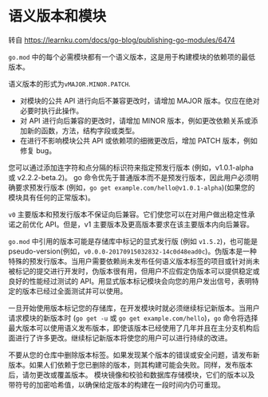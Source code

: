 # 语义版本和模块

转自 https://learnku.com/docs/go-blog/publishing-go-modules/6474

`go.mod` 中的每个必需模块都有一个语义版本，这是用于构建模块的依赖项的最低版本。

语义版本的形式为`vMAJOR.MINOR.PATCH`.

* 对模块的公共 API 进行向后不兼容更改时，请增加 MAJOR 版本。仅应在绝对必要时执行此操作。
* 对 API 进行向后兼容的更改时，请增加 MINOR 版本，例如更改依赖关系或添加新的函数，方法，结构字段或类型。
* 在进行不影响模块公共 API 或依赖项的细微更改后，增加 PATCH 版本，例如修复 bug。

您可以通过添加连字符和点分隔的标识符来指定预发行版本 (例如，v1.0.1-alpha 或 v2.2.2-beta.2)。 go 命令优先于普通版本而不是预发行版本，因此用户必须明确要求预发行版本 (例如，`go get example.com/hello@v1.0.1-alpha`)(如果您的模块具有任何的正常版本)。

`v0` 主要版本和预发行版本不保证向后兼容。它们使您可以在对用户做出稳定性承诺之前优化 API。但是，v1 主要版本及更高版本要求在该主要版本内向后兼容。

`go.mod` 中引用的版本可能是存储库中标记的显式发行版 (例如 `v1.5.2`)，也可能是 pseudo-version(例如，`v0.0.0-20170915032832-14c0d48ead0c`)。伪版本是一种特殊的预发行版本。当用户需要依赖尚未发布任何语义版本标签的项目或针对尚未被标记的提交进行开发时，伪版本很有用，但用户不应假定伪版本可以提供稳定或良好的性能经过测试的 API。用显式版本标记模块会向您的用户发出信号，表明特定的版本已经过全面测试并可以使用。

一旦开始使用版本标记您的存储库，在开发模块时就必须继续标记新版本。当用户请求模块的新版本时 (`go get -u` 或 `go get example.com/hello`)，`go` 命令将选择最大版本可以使用语义发布版本，即使该版本已经使用了几年并且在主分支机构后面进行了许多更改。继续标记新版本将使您的用户可以进行持续的改进。

不要从您的仓库中删除版本标签。如果发现某个版本的错误或安全问题，请发布新版本。如果人们依赖于您已删除的版本，则其构建可能会失败。同样，发布版本后，请勿更改或覆盖版本。 模块镜像和校验和数据库存储模块，它们的版本以及带符号的加密哈希值，以确保给定版本的构建在一段时间内仍可重现。

